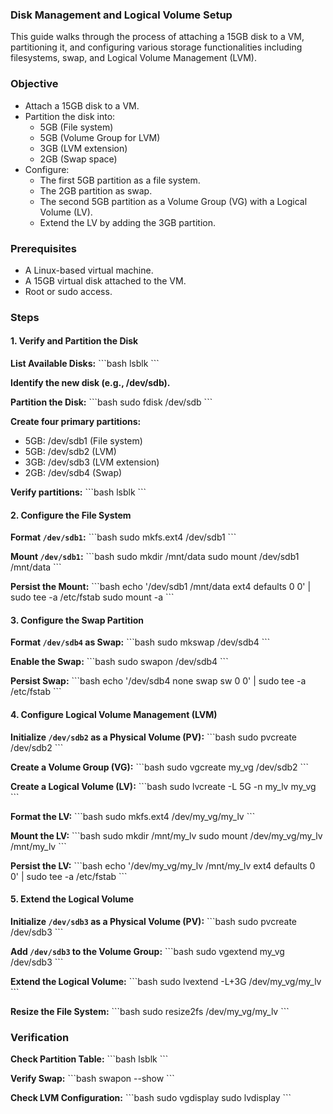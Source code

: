 ### Disk Management and Logical Volume Setup

This guide walks through the process of attaching a 15GB disk to a VM, partitioning it, and configuring various storage functionalities including filesystems, swap, and Logical Volume Management (LVM).

### Objective

- Attach a 15GB disk to a VM.
- Partition the disk into:
  - 5GB (File system)
  - 5GB (Volume Group for LVM)
  - 3GB (LVM extension)
  - 2GB (Swap space)
- Configure:
  - The first 5GB partition as a file system.
  - The 2GB partition as swap.
  - The second 5GB partition as a Volume Group (VG) with a Logical Volume (LV).
  - Extend the LV by adding the 3GB partition.

### Prerequisites

- A Linux-based virtual machine.
- A 15GB virtual disk attached to the VM.
- Root or sudo access.

### Steps

#### 1. Verify and Partition the Disk

**List Available Disks:**
\`\`\`bash
lsblk
\`\`\`

**Identify the new disk (e.g., /dev/sdb).**

**Partition the Disk:**
\`\`\`bash
sudo fdisk /dev/sdb
\`\`\`

**Create four primary partitions:**
- 5GB: /dev/sdb1 (File system)
- 5GB: /dev/sdb2 (LVM)
- 3GB: /dev/sdb3 (LVM extension)
- 2GB: /dev/sdb4 (Swap)

**Verify partitions:**
\`\`\`bash
lsblk
\`\`\`

#### 2. Configure the File System

**Format `/dev/sdb1`:**
\`\`\`bash
sudo mkfs.ext4 /dev/sdb1
\`\`\`

**Mount `/dev/sdb1`:**
\`\`\`bash
sudo mkdir /mnt/data
sudo mount /dev/sdb1 /mnt/data
\`\`\`

**Persist the Mount:**
\`\`\`bash
echo '/dev/sdb1 /mnt/data ext4 defaults 0 0' | sudo tee -a /etc/fstab
sudo mount -a
\`\`\`

#### 3. Configure the Swap Partition

**Format `/dev/sdb4` as Swap:**
\`\`\`bash
sudo mkswap /dev/sdb4
\`\`\`

**Enable the Swap:**
\`\`\`bash
sudo swapon /dev/sdb4
\`\`\`

**Persist Swap:**
\`\`\`bash
echo '/dev/sdb4 none swap sw 0 0' | sudo tee -a /etc/fstab
\`\`\`

#### 4. Configure Logical Volume Management (LVM)

**Initialize `/dev/sdb2` as a Physical Volume (PV):**
\`\`\`bash
sudo pvcreate /dev/sdb2
\`\`\`

**Create a Volume Group (VG):**
\`\`\`bash
sudo vgcreate my_vg /dev/sdb2
\`\`\`

**Create a Logical Volume (LV):**
\`\`\`bash
sudo lvcreate -L 5G -n my_lv my_vg
\`\`\`

**Format the LV:**
\`\`\`bash
sudo mkfs.ext4 /dev/my_vg/my_lv
\`\`\`

**Mount the LV:**
\`\`\`bash
sudo mkdir /mnt/my_lv
sudo mount /dev/my_vg/my_lv /mnt/my_lv
\`\`\`

**Persist the LV:**
\`\`\`bash
echo '/dev/my_vg/my_lv /mnt/my_lv ext4 defaults 0 0' | sudo tee -a /etc/fstab
\`\`\`

#### 5. Extend the Logical Volume

**Initialize `/dev/sdb3` as a Physical Volume (PV):**
\`\`\`bash
sudo pvcreate /dev/sdb3
\`\`\`

**Add `/dev/sdb3` to the Volume Group:**
\`\`\`bash
sudo vgextend my_vg /dev/sdb3
\`\`\`

**Extend the Logical Volume:**
\`\`\`bash
sudo lvextend -L+3G /dev/my_vg/my_lv
\`\`\`

**Resize the File System:**
\`\`\`bash
sudo resize2fs /dev/my_vg/my_lv
\`\`\`

### Verification

**Check Partition Table:**
\`\`\`bash
lsblk
\`\`\`

**Verify Swap:**
\`\`\`bash
swapon --show
\`\`\`

**Check LVM Configuration:**
\`\`\`bash
sudo vgdisplay
sudo lvdisplay
\`\`\`


